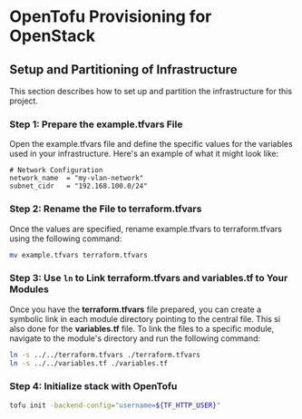 # OpenTofu Provisioning for OpenStack

## Setup and Partitioning of Infrastructure
This section describes how to set up and partition the infrastructure for this project.

### Step 1: Prepare the example.tfvars File
Open the example.tfvars file and define the specific values for the variables used in your infrastructure. Here's an example of what it might look like:

```
# Network Configuration
network_name  = "my-vlan-network"
subnet_cidr   = "192.168.100.0/24"
```

### Step 2: Rename the File to terraform.tfvars
Once the values are specified, rename example.tfvars to terraform.tfvars using the following command:

```bash
mv example.tfvars terraform.tfvars
```

### Step 3: Use `ln` to Link terraform.tfvars and variables.tf to Your Modules
Once you have the **terraform.tfvars** file prepared, you can create a symbolic link in each module directory pointing to the central file. This si also done for the **variables.tf** file. To link the files to a specific module, navigate to the module's directory and run the following command:

```bash
ln -s ../../terraform.tfvars ./terraform.tfvars
ln -s ../../variables.tf ./variables.tf
```

### Step 4: Initialize stack with OpenTofu

```bash
tofu init -backend-config="username=${TF_HTTP_USER}"
```